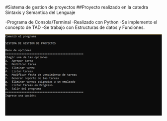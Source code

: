#Sistema de gestion de proyectos
##Proyecto realizado en la catedra Sintaxis y Semantica del Lenguaje

-Programa de Consola/Terminal
-Realizado con Python
-Se implemento el concepto de TAD
-Se trabajo con Estructuras de datos y Funciones.

<img src="img/home.png">
